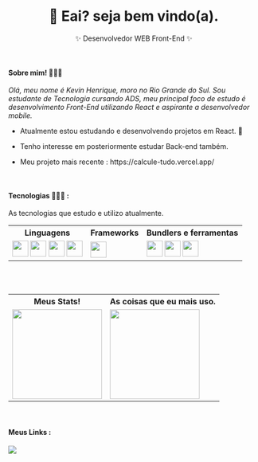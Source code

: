 <div>
  <h1 align='center'> 👋 Eai? seja bem vindo(a). </h1>
</div>

<div>
  <p align='center'> ✨ Desenvolvedor WEB Front-End ✨ </p>
</div>

<br>

<div>
  <h4 > Sobre mim! 🧑🏻‍💼 </h4>
</div>

<div>
  <em> Olá, meu nome é Kevin Henrique, moro no Rio Grande do Sul. Sou estudante de Tecnologia cursando ADS, meu principal foco de estudo é desenvolvimento
    Front-End utilizando React e aspirante a desenvolvedor mobile.
  </em>
  <ul>
    <li> 
      <p>Atualmente estou estudando e desenvolvendo projetos em React. 📝</p>
    </li>
     <li> 
       <p>Tenho interesse em posteriormente estudar Back-end também.</p>
     </li>
      <li> 
        <p>Meu projeto mais recente : https://calcule-tudo.vercel.app/ </p>
      </li>
  </ul>
</div>

<br>

<div>
  <h4> Tecnologias 🧑🏻‍💻 : </h4>
  <p> As tecnologias que estudo e utilizo atualmente. </p>
</div>

<div>
  <table>
    <tr>
      <th>Linguagens</th>
      <th>Frameworks</th>
      <th>Bundlers e ferramentas</th>
    </tr>
    <tr>
      <td>
        <img height="32" width="32" src="https://cdn.simpleicons.org/javascript/F7DF1E" />
        <img height="32" width="32" src="https://cdn.simpleicons.org/typescript/3178C6" />
        <img height="32" width="32" src="https://cdn.simpleicons.org/html5/E34F26" />
        <img height="32" width="32" src="https://cdn.simpleicons.org/css3/1572B6" />
      </td>
      <td>
        <img height="32" width="32" src="https://cdn.simpleicons.org/react/61DAFB" />
      </td>
      <td>
        <img height="32" width="32" src="https://cdn.simpleicons.org/vite/646CFF3" />
        <img height="32" width="32" src="https://cdn.simpleicons.org/node.js/339933" />
        <img height="32" width="32" src="https://cdn.simpleicons.org/git/F05032" />
       </td>
    </tr>
  </table>
</div>
    
<br>
<br>
    
<div>
<table>
  <tr>
    <th>Meus Stats!</th>
    <th>As coisas que eu mais uso.</th>
  </tr>
  <tr>
    <td>
      <a href='https://github.com/Kevinh0o'>
      <img height='180em' src='https://github-readme-stats.vercel.app/api?username=Kevinh0o&count_private=true&show_icons=true&theme=rose_pine'>
    </td>
    <td>
      <img height='180em' src='https://github-readme-stats.vercel.app/api/top-langs/?username=Kevinh0o&theme=rose_pine'>
    </td>
  </tr>
</table>
</div>

 <br/>
   
<div>
  <h4> Meus Links :</h4>
  <a href='https://www.linkedin.com/in/kevin-henrique-c/'>
  <img src='https://img.shields.io/badge/LinkedIn-0077B5?style=for-the-badge&logo=linkedin&logoColor=white'>
  </a>
</div>
    
